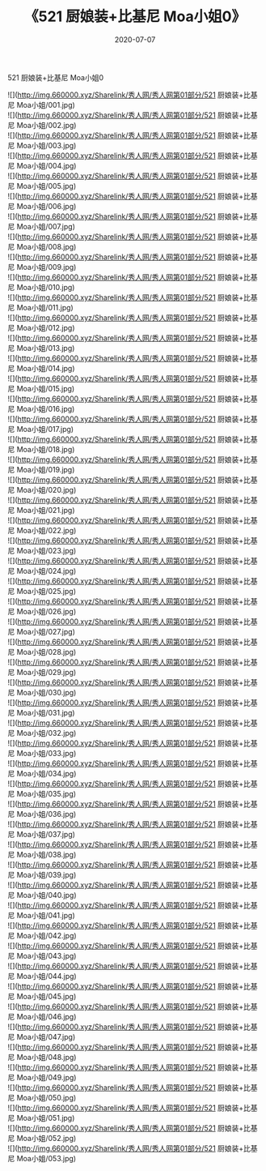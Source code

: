 ﻿---
layout: post
title:  《521 厨娘装+比基尼 Moa小姐0》
date:   2020-07-07
img: http://img.660000.xyz/Sharelink/秀人网/秀人网第01部分/521 厨娘装+比基尼 Moa小姐0/000.jpg
categories: [美女, 清纯, 唯美]
---

521 厨娘装+比基尼 Moa小姐0

  ![](http://img.660000.xyz/Sharelink/秀人网/秀人网第01部分/521 厨娘装+比基尼 Moa小姐/001.jpg) <br> ![](http://img.660000.xyz/Sharelink/秀人网/秀人网第01部分/521 厨娘装+比基尼 Moa小姐/002.jpg) <br> ![](http://img.660000.xyz/Sharelink/秀人网/秀人网第01部分/521 厨娘装+比基尼 Moa小姐/003.jpg) <br> ![](http://img.660000.xyz/Sharelink/秀人网/秀人网第01部分/521 厨娘装+比基尼 Moa小姐/004.jpg) <br> ![](http://img.660000.xyz/Sharelink/秀人网/秀人网第01部分/521 厨娘装+比基尼 Moa小姐/005.jpg) <br> ![](http://img.660000.xyz/Sharelink/秀人网/秀人网第01部分/521 厨娘装+比基尼 Moa小姐/006.jpg) <br> ![](http://img.660000.xyz/Sharelink/秀人网/秀人网第01部分/521 厨娘装+比基尼 Moa小姐/007.jpg) <br> ![](http://img.660000.xyz/Sharelink/秀人网/秀人网第01部分/521 厨娘装+比基尼 Moa小姐/008.jpg) <br> ![](http://img.660000.xyz/Sharelink/秀人网/秀人网第01部分/521 厨娘装+比基尼 Moa小姐/009.jpg) <br> ![](http://img.660000.xyz/Sharelink/秀人网/秀人网第01部分/521 厨娘装+比基尼 Moa小姐/010.jpg) <br> ![](http://img.660000.xyz/Sharelink/秀人网/秀人网第01部分/521 厨娘装+比基尼 Moa小姐/011.jpg) <br> ![](http://img.660000.xyz/Sharelink/秀人网/秀人网第01部分/521 厨娘装+比基尼 Moa小姐/012.jpg) <br> ![](http://img.660000.xyz/Sharelink/秀人网/秀人网第01部分/521 厨娘装+比基尼 Moa小姐/013.jpg) <br> ![](http://img.660000.xyz/Sharelink/秀人网/秀人网第01部分/521 厨娘装+比基尼 Moa小姐/014.jpg) <br> ![](http://img.660000.xyz/Sharelink/秀人网/秀人网第01部分/521 厨娘装+比基尼 Moa小姐/015.jpg) <br> ![](http://img.660000.xyz/Sharelink/秀人网/秀人网第01部分/521 厨娘装+比基尼 Moa小姐/016.jpg) <br> ![](http://img.660000.xyz/Sharelink/秀人网/秀人网第01部分/521 厨娘装+比基尼 Moa小姐/017.jpg) <br> ![](http://img.660000.xyz/Sharelink/秀人网/秀人网第01部分/521 厨娘装+比基尼 Moa小姐/018.jpg) <br> ![](http://img.660000.xyz/Sharelink/秀人网/秀人网第01部分/521 厨娘装+比基尼 Moa小姐/019.jpg) <br> ![](http://img.660000.xyz/Sharelink/秀人网/秀人网第01部分/521 厨娘装+比基尼 Moa小姐/020.jpg) <br> ![](http://img.660000.xyz/Sharelink/秀人网/秀人网第01部分/521 厨娘装+比基尼 Moa小姐/021.jpg) <br> ![](http://img.660000.xyz/Sharelink/秀人网/秀人网第01部分/521 厨娘装+比基尼 Moa小姐/022.jpg) <br> ![](http://img.660000.xyz/Sharelink/秀人网/秀人网第01部分/521 厨娘装+比基尼 Moa小姐/023.jpg) <br> ![](http://img.660000.xyz/Sharelink/秀人网/秀人网第01部分/521 厨娘装+比基尼 Moa小姐/024.jpg) <br> ![](http://img.660000.xyz/Sharelink/秀人网/秀人网第01部分/521 厨娘装+比基尼 Moa小姐/025.jpg) <br> ![](http://img.660000.xyz/Sharelink/秀人网/秀人网第01部分/521 厨娘装+比基尼 Moa小姐/026.jpg) <br> ![](http://img.660000.xyz/Sharelink/秀人网/秀人网第01部分/521 厨娘装+比基尼 Moa小姐/027.jpg) <br> ![](http://img.660000.xyz/Sharelink/秀人网/秀人网第01部分/521 厨娘装+比基尼 Moa小姐/028.jpg) <br> ![](http://img.660000.xyz/Sharelink/秀人网/秀人网第01部分/521 厨娘装+比基尼 Moa小姐/029.jpg) <br> ![](http://img.660000.xyz/Sharelink/秀人网/秀人网第01部分/521 厨娘装+比基尼 Moa小姐/030.jpg) <br> ![](http://img.660000.xyz/Sharelink/秀人网/秀人网第01部分/521 厨娘装+比基尼 Moa小姐/031.jpg) <br> ![](http://img.660000.xyz/Sharelink/秀人网/秀人网第01部分/521 厨娘装+比基尼 Moa小姐/032.jpg) <br> ![](http://img.660000.xyz/Sharelink/秀人网/秀人网第01部分/521 厨娘装+比基尼 Moa小姐/033.jpg) <br> ![](http://img.660000.xyz/Sharelink/秀人网/秀人网第01部分/521 厨娘装+比基尼 Moa小姐/034.jpg) <br> ![](http://img.660000.xyz/Sharelink/秀人网/秀人网第01部分/521 厨娘装+比基尼 Moa小姐/035.jpg) <br> ![](http://img.660000.xyz/Sharelink/秀人网/秀人网第01部分/521 厨娘装+比基尼 Moa小姐/036.jpg) <br> ![](http://img.660000.xyz/Sharelink/秀人网/秀人网第01部分/521 厨娘装+比基尼 Moa小姐/037.jpg) <br> ![](http://img.660000.xyz/Sharelink/秀人网/秀人网第01部分/521 厨娘装+比基尼 Moa小姐/038.jpg) <br> ![](http://img.660000.xyz/Sharelink/秀人网/秀人网第01部分/521 厨娘装+比基尼 Moa小姐/039.jpg) <br> ![](http://img.660000.xyz/Sharelink/秀人网/秀人网第01部分/521 厨娘装+比基尼 Moa小姐/040.jpg) <br> ![](http://img.660000.xyz/Sharelink/秀人网/秀人网第01部分/521 厨娘装+比基尼 Moa小姐/041.jpg) <br> ![](http://img.660000.xyz/Sharelink/秀人网/秀人网第01部分/521 厨娘装+比基尼 Moa小姐/042.jpg) <br> ![](http://img.660000.xyz/Sharelink/秀人网/秀人网第01部分/521 厨娘装+比基尼 Moa小姐/043.jpg) <br> ![](http://img.660000.xyz/Sharelink/秀人网/秀人网第01部分/521 厨娘装+比基尼 Moa小姐/044.jpg) <br> ![](http://img.660000.xyz/Sharelink/秀人网/秀人网第01部分/521 厨娘装+比基尼 Moa小姐/045.jpg) <br> ![](http://img.660000.xyz/Sharelink/秀人网/秀人网第01部分/521 厨娘装+比基尼 Moa小姐/046.jpg) <br> ![](http://img.660000.xyz/Sharelink/秀人网/秀人网第01部分/521 厨娘装+比基尼 Moa小姐/047.jpg) <br> ![](http://img.660000.xyz/Sharelink/秀人网/秀人网第01部分/521 厨娘装+比基尼 Moa小姐/048.jpg) <br> ![](http://img.660000.xyz/Sharelink/秀人网/秀人网第01部分/521 厨娘装+比基尼 Moa小姐/049.jpg) <br> ![](http://img.660000.xyz/Sharelink/秀人网/秀人网第01部分/521 厨娘装+比基尼 Moa小姐/050.jpg) <br> ![](http://img.660000.xyz/Sharelink/秀人网/秀人网第01部分/521 厨娘装+比基尼 Moa小姐/051.jpg) <br> ![](http://img.660000.xyz/Sharelink/秀人网/秀人网第01部分/521 厨娘装+比基尼 Moa小姐/052.jpg) <br> ![](http://img.660000.xyz/Sharelink/秀人网/秀人网第01部分/521 厨娘装+比基尼 Moa小姐/053.jpg) <br>